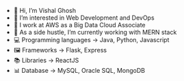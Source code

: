 - 👋 Hi, I’m Vishal Ghosh
- 👀 I’m interested in Web Development and DevOps 
- :briefcase: I work at AWS as a Big Data Cloud Associate
- 🌱 As a side hustle, I’m currently working with MERN stack
- 💻 Programming languages -> Java, Python, Javascript
- 🖼️ Frameworks -> Flask, Express
- 📚 Libraries -> ReactJS
- :bar_chart: Database -> MySQL, Oracle SQL, MongoDB

<!---
vishalghosh7/vishalghosh7 is a ✨ special ✨ repository because its `README.md` (this file) appears on your GitHub profile.
You can click the Preview link to take a look at your changes.
--->

